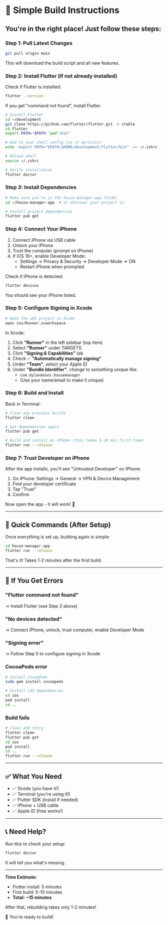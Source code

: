 # 🚀 Simple Build Instructions

## You're in the right place! Just follow these steps:

### Step 1: Pull Latest Changes

```bash
git pull origin main
```

This will download the build script and all new features.

### Step 2: Install Flutter (if not already installed)

Check if Flutter is installed:
```bash
flutter --version
```

If you get "command not found", install Flutter:

```bash
# Install Flutter
cd ~/development
git clone https://github.com/flutter/flutter.git -b stable
cd flutter
export PATH="$PATH:`pwd`/bin"

# Add to your shell config (so it persists)
echo 'export PATH="$PATH:$HOME/development/flutter/bin"' >> ~/.zshrc

# Reload shell
source ~/.zshrc

# Verify installation
flutter doctor
```

### Step 3: Install Dependencies

```bash
# Make sure you're in the house-manager-app folder
cd ~/house-manager-app  # or wherever your project is

# Install project dependencies
flutter pub get
```

### Step 4: Connect Your iPhone

1. Connect iPhone via USB cable
2. Unlock your iPhone
3. Trust the computer (prompt on iPhone)
4. If iOS 16+, enable Developer Mode:
   - Settings → Privacy & Security → Developer Mode → ON
   - Restart iPhone when prompted

Check if iPhone is detected:
```bash
flutter devices
```

You should see your iPhone listed.

### Step 5: Configure Signing in Xcode

```bash
# Open the iOS project in Xcode
open ios/Runner.xcworkspace
```

In Xcode:
1. Click **"Runner"** in the left sidebar (top item)
2. Select **"Runner"** under TARGETS
3. Click **"Signing & Capabilities"** tab
4. Check ✅ **"Automatically manage signing"**
5. Under **"Team"**, select your Apple ID
6. Under **"Bundle Identifier"**, change to something unique like:
   - `com.dylanmoses.housemanager`
   - (Use your name/email to make it unique)

### Step 6: Build and Install

Back in Terminal:

```bash
# Clean any previous builds
flutter clean

# Get dependencies again
flutter pub get

# Build and install on iPhone (this takes 5-10 min first time)
flutter run --release
```

### Step 7: Trust Developer on iPhone

After the app installs, you'll see "Untrusted Developer" on iPhone:

1. On iPhone: Settings → General → VPN & Device Management
2. Find your developer certificate
3. Tap "Trust"
4. Confirm

Now open the app - it will work! 🎉

---

## 🎯 Quick Commands (After Setup)

Once everything is set up, building again is simple:

```bash
cd house-manager-app
flutter run --release
```

That's it! Takes 1-2 minutes after the first build.

---

## 🔧 If You Get Errors

### "Flutter command not found"
→ Install Flutter (see Step 2 above)

### "No devices detected"
→ Connect iPhone, unlock, trust computer, enable Developer Mode

### "Signing error"
→ Follow Step 5 to configure signing in Xcode

### CocoaPods error
```bash
# Install CocoaPods
sudo gem install cocoapods

# Install iOS dependencies
cd ios
pod install
cd ..
```

### Build fails
```bash
# Clean and retry
flutter clean
flutter pub get
cd ios
pod install
cd ..
flutter run --release
```

---

## ✅ What You Need

- ✅ Xcode (you have it!)
- ✅ Terminal (you're using it!)
- ✅ Flutter SDK (install if needed)
- ✅ iPhone + USB cable
- ✅ Apple ID (free works!)

---

## 📞 Need Help?

Run this to check your setup:
```bash
flutter doctor
```

It will tell you what's missing.

---

**Time Estimate:**
- Flutter install: 5 minutes
- First build: 5-10 minutes
- **Total: ~15 minutes**

After that, rebuilding takes only 1-2 minutes!

🚀 You're ready to build!
